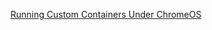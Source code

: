 [Running Custom Containers Under ChromeOS](https://chromium.googlesource.com/chromiumos/docs/+/HEAD/containers_and_vms.md)
